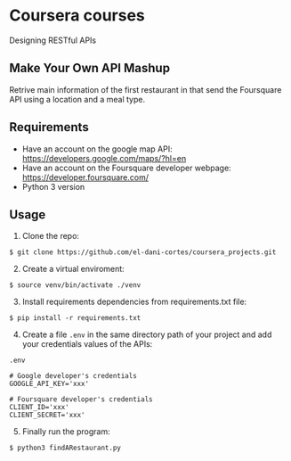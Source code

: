 # Coursera courses

Designing RESTful APIs

## Make Your Own API Mashup

Retrive main information of the first restaurant in that send the Foursquare API using a location and a meal type.

## Requirements

* Have an account on the google map API:
    https://developers.google.com/maps/?hl=en
* Have an account on the Foursquare developer webpage:
    https://developer.foursquare.com/
* Python 3 version


## Usage

1. Clone the repo:
```
$ git clone https://github.com/el-dani-cortes/coursera_projects.git
```
2. Create a virtual enviroment:
```
$ source venv/bin/activate ./venv
```

3. Install requirements dependencies from requirements.txt file:
```
$ pip install -r requirements.txt
```

4. Create a file `.env` in the same directory path of your project and add your credentials values of the APIs:
```
.env

# Google developer's credentials
GOOGLE_API_KEY='xxx'

# Foursquare developer's credentials
CLIENT_ID='xxx'
CLIENT_SECRET='xxx'
```
5. Finally run the program:
```
$ python3 findARestaurant.py
```


